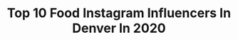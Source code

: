 ---
title: Top 10 Food Instagram Influencers In Denver In 2020
description: >-
  Find top food Instagram influencers in Denver in 2020. Most popular hashtags: #quarantine #rinodenver #stayhealthy #rockymountains.
platform: Instagram
profiles:
  - username: "1000thingstodoindenver"
    fullname: >-
      Denver📍Things To Do in Denver
    location: "United States"
    followers: 69753
    engagement: 176
    commentsToLikes: 0.115378
    id: ck14iedh6f09e0i19yn8q4p4e
    verified: false
    hashtags: "#1000thingstodoindenver"
  - username: "milehighmunch"
    fullname: >-
      ⓂⒾⓁⒺⒽⒾⒼⒽⓂⓊⓃⒸⒽ
    location: "United States"
    followers: 21783
    engagement: 200
    commentsToLikes: 0.060012
    id: ck5chz159rpia0i11vbv8ygro
    verified: false
    hashtags: "#porkbellyramen, #breakfastofchampions, #coloradoblvd, #porkbelly"
  - username: "rosin.ryan"
    fullname: >-
      Ryan
    location: "United States"
    followers: 36906
    engagement: 337
    commentsToLikes: 0.030463
    id: ck14jlf20kxie0i19e517lrof
    verified: false
    hashtags: "#resturants, #mk3tt, #boredom, #denver"
  - username: "ollie.the.chocolate.chunk"
    fullname: >-
      ☆ O L I V E R ☆
    location: "United States"
    followers: 6352
    engagement: 509
    commentsToLikes: 0.015296
    id: ck5hi2ibtbbn60i11gv2zvqy0
    verified: false
    hashtags: "#chocolate, #dinner, #newcar, #happy"
  - username: "milehighfoodfairy"
    fullname: >-
      Mile High Food Fairy
    location: "United States"
    followers: 7680
    engagement: 596
    commentsToLikes: 0.110059
    id: ck55lz2da2szj0i11jthuovvv
    verified: false
    hashtags: "#coloradocurbside"
  - username: "thekidmcmanus"
    fullname: >-
      Brandon McManus
    location: "United States"
    followers: 83394
    engagement: 777
    commentsToLikes: 0.013072
    id: ck5hglf5t3e320i11l44hwym2
    verified: true
    hashtags: "#mycausemycleats, #happyvalentinesday"
  - username: "eater_denver"
    fullname: >-
      Eater Denver
    location: "United States"
    followers: 45136
    engagement: 155
    commentsToLikes: 0.038660
    id: ck0w0rt8mfpzj0i19nqjn1y5f
    verified: true
    hashtags: "#fishfryday, #eatedenver, #repost, #denverfood"
  - username: "minh_take"
    fullname: >-
      Minh OO DAANG
    location: "United States"
    followers: 4990
    engagement: 722
    commentsToLikes: 0.029935
    id: ck8tannnzsfcp0j780au5l32l
    verified: false
    hashtags: "#fbf, #fuckitupsis, #throwbackthursday, #quattroqueers"
  - username: "fitfatandallthat"
    fullname: >-
      That Good JuJu 🌻
    location: "United States"
    followers: 89744
    engagement: 464
    commentsToLikes: 0.026768
    id: ck0vx6ujaxfrf0i19azfz6gf8
    verified: false
    hashtags: "#dontrushchallenge, #brandpartner, #kindismyvibe, #sponsor"
  - username: "thelanline"
    fullname: >-
      Lan Vo Nguyen
    location: "United States"
    followers: 38333
    engagement: 188
    commentsToLikes: 0.063855
    id: ck0tzcnhqptkd0i197m15sh2w
    verified: false
    hashtags: "#vicicollection, #mintboutique, #confidencehopestyle, #giftideas"
---
